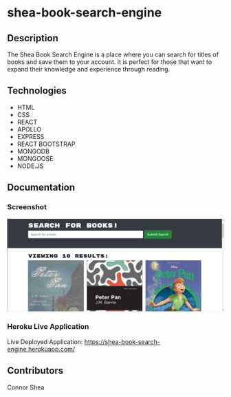 # shea-book-search-engine

## Description
The Shea Book Search Engine is a place where you can search for titles of books and save them to your account. it is perfect for those that want to expand their knowledge and experience through reading.   

## Technologies
* HTML
* CSS
* REACT
* APOLLO
* EXPRESS
* REACT BOOTSTRAP
* MONGODB
* MONGOOSE
* NODE.JS

## Documentation

### Screenshot
![](/client/public/mockup.JPG)

### Heroku Live Application
Live Deployed Application: https://shea-book-search-engine.herokuapp.com/ 

## Contributors    
Connor Shea   

